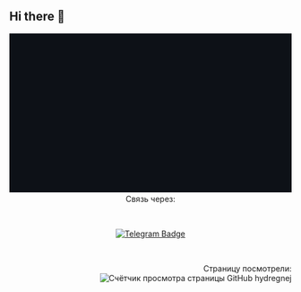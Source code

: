 ## Hi there 👋
<div id="header" align="center">
  <img src="./mygif.gif" width="600"/>
</div>

<div id="text" align="center">
  Связь через:
</div>

&nbsp;

<div id="badges" align="center">
  <a href="https://t.me/AndreySitemap">
  <img src="https://img.shields.io/badge/Telegram-blue?style=for-the-badge&logo=Telegram&logoColor=white" alt="Telegram Badge"/>
  </a>
</div>

&nbsp;

<div id="counter" align="right">
Страницу посмотрели:
</div>
<div id="counter" align="right">
<img src="https://komarev.com/ghpvc/?username=hydregnej&style=flat-square&color=blue"  alt="Счётчик просмотра страницы GitHub hydregnej"/>
</div>
<!--
**hydregnej/hydregnej** is a ✨ _special_ ✨ repository because its `README.md` (this file) appears on your GitHub profile.

Here are some ideas to get you started:

- 🔭 I’m currently working on ...
- 🌱 I’m currently learning ...
- 👯 I’m looking to collaborate on ...
- 🤔 I’m looking for help with ...
- 💬 Ask me about ...
- 📫 How to reach me: ...
- 😄 Pronouns: ...
- ⚡ Fun fact: ...
-->
